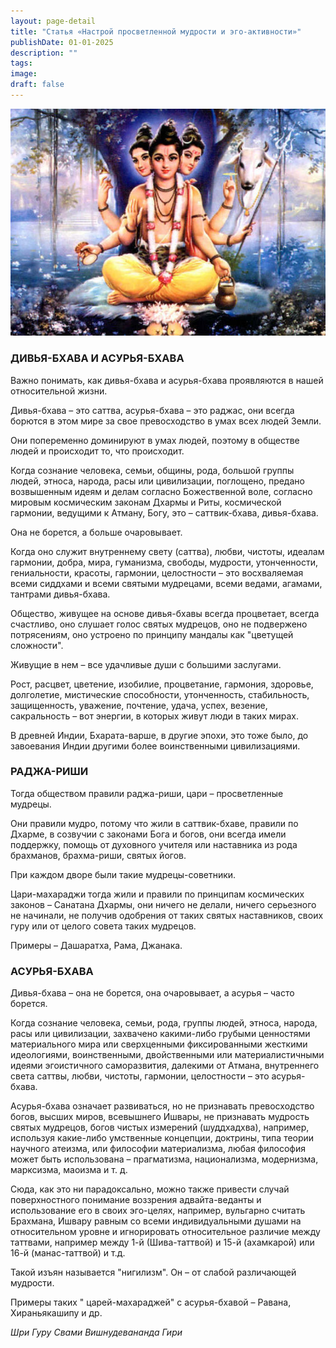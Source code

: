 ```yaml
---
layout: page-detail
title: "Статья «Настрой просветленной мудрости и эго-активности»"
publishDate: 01-01-2025
description: ""
tags:
image:
draft: false
---
```


![Даттатрея](/upload/medialibrary/b91/b91035a10befe7fafd139a19fefaec35.jpg "Даттатрея")   
  
### **ДИВЬЯ-БХАВА И АСУРЬЯ-БХАВА** 

 Важно понимать, как дивья-бхава и асурья-бхава проявляются в нашей относительной жизни.

 Дивья-бхава – это саттва, асурья-бхава – это раджас, они всегда борются в этом мире за свое превосходство в умах всех людей Земли. 

 Они попеременно доминируют в умах людей, поэтому в обществе людей и происходит то, что происходит.

 Когда сознание человека, семьи, общины, рода, большой группы людей, этноса, народа, расы или цивилизации, поглощено, предано возвышенным идеям и делам согласно Божественной воле, согласно мировым космическим законам Дхармы и Риты, космической гармонии, ведущими к Атману, Богу, это – саттвик-бхава, дивья-бхава. 

 Она не борется, а больше очаровывает.

 Когда оно служит внутреннему свету (саттва), любви, чистоты, идеалам гармонии, добра, мира, гуманизма, свободы, мудрости, утонченности, гениальности, красоты, гармонии, целостности – это восхваляемая всеми сиддхами и всеми святыми мудрецами, всеми ведами, агамами, тантрами дивья-бхава.

 Общество, живущее на основе дивья-бхавы всегда процветает, всегда счастливо, оно слушает голос святых мудрецов, оно не подвержено потрясениям, оно устроено по принципу мандалы как "цветущей сложности".

 Живущие в нем – все удачливые души с большими заслугами.

 Рост, расцвет, цветение, изобилие, процветание, гармония, здоровье, долголетие, мистические способности, утонченность, стабильность, защищенность, уважение, почтение, удача, успех, везение, сакральность – вот энергии, в которых живут люди в таких мирах.

 В древней Индии, Бхарата-варше, в другие эпохи, это тоже было, до завоевания Индии другими более воинственными цивилизациями.

  
### **РАДЖА-РИШИ** 

 Тогда обществом правили раджа-риши, цари – просветленные мудрецы.

 Они правили мудро, потому что жили в саттвик-бхаве, правили по Дхарме, в созвучии с законами Бога и богов, они всегда имели поддержку, помощь от духовного учителя или наставника из рода брахманов, брахма-риши, святых йогов.

 При каждом дворе были такие мудрецы-советники.

 Цари-махараджи тогда жили и правили по принципам космических законов – Санатана Дхармы, они ничего не делали, ничего серьезного не начинали, не получив одобрения от таких святых наставников, своих гуру или от целого совета таких мудрецов.

 Примеры – Дашаратха, Рама, Джанака.

  
### **АСУРЬЯ-БХАВА** 

 Дивья-бхава – она не борется, она очаровывает, а асурья – часто борется.

 Когда сознание человека, семьи, рода, группы людей, этноса, народа, расы или цивилизации, захвачено какими-либо грубыми ценностями материального мира или сверхценными фиксированными жесткими идеологиями, воинственными, двойственными или материалистичными идеями эгоистичного саморазвития, далекими от Атмана, внутреннего света саттвы, любви, чистоты, гармонии, целостности – это асурья-бхава.

 Асурья-бхава означает развиваться, но не признавать превосходство богов, высших миров, всевышнего Ишвары, не признавать мудрость святых мудрецов, богов чистых измерений (шуддхадхва), например, используя какие-либо умственные концепции, доктрины, типа теории научного атеизма, или философии материализма, любая философия может быть использована – прагматизма, национализма, модернизма, марксизма, маоизма и т. д.

 Сюда, как это ни парадоксально, можно также привести случай поверхностного понимание воззрения адвайта-веданты и использование его в своих эго-целях, например, вульгарно считать Брахмана, Ишвару равным со всеми индивидуальными душами на относительном уровне и игнорировать относительное различие между таттвами, например между 1-й (Шива-таттвой) и 15-й (ахамкарой) или 16-й (манас-таттвой) и т.д.

 Такой изъян называется "нигилизм". Он – от слабой различающей мудрости.

 Примеры таких " царей-махараджей" с асурья-бхавой – Равана, Хираньякашипу и др.

  
_Шри Гуру Свами Вишнудевананда Гири_ 

  
